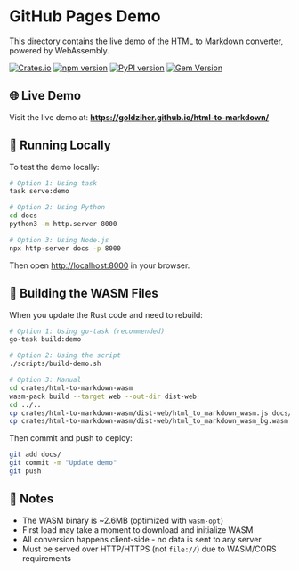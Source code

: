 # GitHub Pages Demo

This directory contains the live demo of the HTML to Markdown converter, powered by WebAssembly.

[![Crates.io](https://img.shields.io/crates/v/html-to-markdown-rs.svg)](https://crates.io/crates/html-to-markdown-rs)
[![npm version](https://badge.fury.io/js/html-to-markdown-node.svg)](https://www.npmjs.com/package/html-to-markdown-node)
[![PyPI version](https://badge.fury.io/py/html-to-markdown.svg)](https://pypi.org/project/html-to-markdown/)
[![Gem Version](https://badge.fury.io/rb/html-to-markdown.svg)](https://rubygems.org/gems/html-to-markdown)

## 🌐 Live Demo

Visit the live demo at: **<https://goldziher.github.io/html-to-markdown/>**

## 🚀 Running Locally

To test the demo locally:

```bash
# Option 1: Using task
task serve:demo

# Option 2: Using Python
cd docs
python3 -m http.server 8000

# Option 3: Using Node.js
npx http-server docs -p 8000
```

Then open <http://localhost:8000> in your browser.

## 🔧 Building the WASM Files

When you update the Rust code and need to rebuild:

```bash
# Option 1: Using go-task (recommended)
go-task build:demo

# Option 2: Using the script
./scripts/build-demo.sh

# Option 3: Manual
cd crates/html-to-markdown-wasm
wasm-pack build --target web --out-dir dist-web
cd ../..
cp crates/html-to-markdown-wasm/dist-web/html_to_markdown_wasm.js docs/
cp crates/html-to-markdown-wasm/dist-web/html_to_markdown_wasm_bg.wasm docs/
```

Then commit and push to deploy:

```bash
git add docs/
git commit -m "Update demo"
git push
```

## 📝 Notes

- The WASM binary is ~2.6MB (optimized with `wasm-opt`)
- First load may take a moment to download and initialize WASM
- All conversion happens client-side - no data is sent to any server
- Must be served over HTTP/HTTPS (not `file://`) due to WASM/CORS requirements
